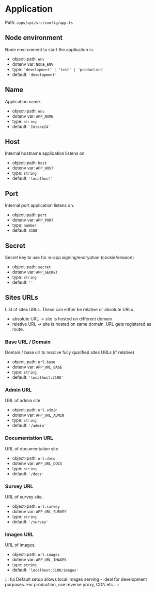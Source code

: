 # Application

Path: `apps/api/src/config/app.ts`

## Node environment

Node environment to start the application in.

- object-path: `env`
- dotenv var: `NODE_ENV`
- type: `'development' | 'test' | 'production'`
- default: `'development'`

## Name

Application name.

- object-path: `env`
- dotenv var: `APP_NAME`
- type: `string`
- default: `'Intake24'`

## Host

Internal hostname application listens on.

- object-path: `host`
- dotenv var: `APP_HOST`
- type: `string`
- default: `'localhost'`

## Port

Internal port application listens on.

- object-path: `port`
- dotenv var: `APP_PORT`
- type: `number`
- default: `3100`

## Secret

Secret key to use for in-app signing/encryption (cookie/session)

- object-path: `secret`
- dotenv var: `APP_SECRET`
- type: `string`
- default: `''`

## Sites URLs

List of sites URLs. These can either be relative or absolute URLs.

- absolute URL -> site is hosted on different domain
- relative URL -> site is hosted on same domain. URL gets registered as route.

### Base URL / Domain

Domain / base url to resolve fully qualified sites URLs (if relative)

- object-path: `url.base`
- dotenv var: `APP_URL_BASE`
- type: `string`
- default: `'localhost:3100'`

### Admin URL

URL of admin site.

- object-path: `url.admin`
- dotenv var: `APP_URL_ADMIN`
- type: `string`
- default: `'/admin'`

### Documentation URL

URL of documentation site.

- object-path: `url.docs`
- dotenv var: `APP_URL_DOCS`
- type: `string`
- default: `'/docs'`

### Survey URL

URL of survey site.

- object-path: `url.survey`
- dotenv var: `APP_URL_SURVEY`
- type: `string`
- default: `'/survey'`

### Images URL

URL of images.

- object-path: `url.images`
- dotenv var: `APP_URL_IMAGES`
- type: `string`
- default: `'localhost:3100/images'`

::: tip
Default setup allows local images serving - ideal for development purposes. For production, use reverse proxy, CDN etc.
:::
